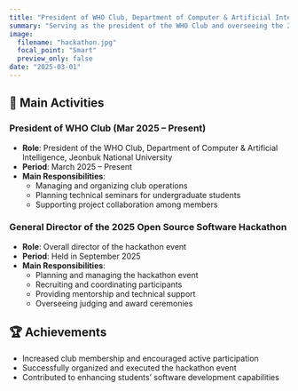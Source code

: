 ```yaml
---
title: "President of WHO Club, Department of Computer & Artificial Intelligence, Jeonbuk National University"
summary: "Serving as the president of the WHO Club and overseeing the 2025 Open Source Software Hackathon at Jeonbuk National University."
image:
  filename: "hackathon.jpg"
  focal_point: "Smart"
  preview_only: false
date: "2025-03-01"
---
```


## 🎯 Main Activities

### President of WHO Club (Mar 2025 – Present)
- **Role**: President of the WHO Club, Department of Computer & Artificial Intelligence, Jeonbuk National University  
- **Period**: March 2025 – Present  
- **Main Responsibilities**:  
  - Managing and organizing club operations  
  - Planning technical seminars for undergraduate students  
  - Supporting project collaboration among members  

### General Director of the 2025 Open Source Software Hackathon
- **Role**: Overall director of the hackathon event  
- **Period**: Held in September 2025  
- **Main Responsibilities**:  
  - Planning and managing the hackathon event  
  - Recruiting and coordinating participants  
  - Providing mentorship and technical support  
  - Overseeing judging and award ceremonies  

## 🏆 Achievements
- Increased club membership and encouraged active participation  
- Successfully organized and executed the hackathon event  
- Contributed to enhancing students’ software development capabilities
